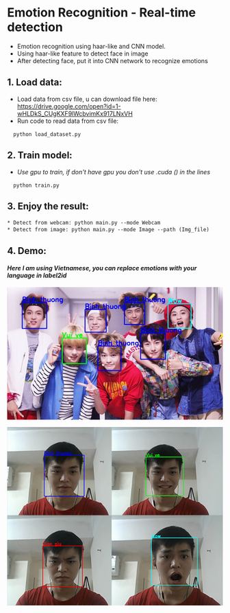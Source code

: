 # Emotion Recognition - Real-time detection
- Emotion recognition using haar-like and CNN model.
- Using haar-like feature to detect face in image
- After detecting face, put it into CNN network to recognize emotions

## 1. Load data:
- Load data from csv file, u can download file here: https://drive.google.com/open?id=1-wHLDkS_CUgKXF9lWcbvimKx917LNxVH
- Run code to read data from csv file:
```
  python load_dataset.py
```
## 2. Train model: 
- *Use gpu to train, if don't have gpu you don't use .cuda () in the lines*
```
  python train.py
```
## 3. Enjoy the result:
```
* Detect from webcam: python main.py --mode Webcam
* Detect from image: python main.py --mode Image --path (Img_file)
```
## 4. Demo: 
#### *Here I am using Vietnamese, you can replace emotions with your language in label2id*
<p align="center"> <img src="https://github.com/manhminno/Emotion-Recognition/blob/master/Result.jpg"></p>
<p align="center"> <img src="https://github.com/manhminno/Emotion-Recognition/blob/master/Demo.jpg"></p>
